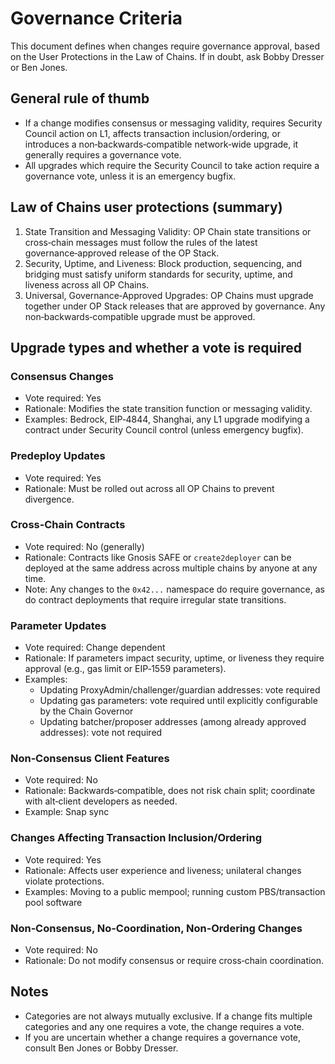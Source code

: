 # Governance Criteria

This document defines when changes require governance approval, based on the User Protections in the Law of Chains.
If in doubt, ask Bobby Dresser or Ben Jones.

## General rule of thumb

- If a change modifies consensus or messaging validity, requires Security Council action on L1, affects transaction inclusion/ordering, or introduces a non‑backwards‑compatible network‑wide upgrade, it generally requires a governance vote.
- All upgrades which require the Security Council to take action require a governance vote, unless it is an emergency bugfix.

## Law of Chains user protections (summary)

1. State Transition and Messaging Validity: OP Chain state transitions or cross‑chain messages must follow the rules of the latest governance‑approved release of the OP Stack.
2. Security, Uptime, and Liveness: Block production, sequencing, and bridging must satisfy uniform standards for security, uptime, and liveness across all OP Chains.
3. Universal, Governance‑Approved Upgrades: OP Chains must upgrade together under OP Stack releases that are approved by governance. Any non‑backwards‑compatible upgrade must be approved.

## Upgrade types and whether a vote is required

### Consensus Changes

- Vote required: Yes
- Rationale: Modifies the state transition function or messaging validity.
- Examples: Bedrock, EIP‑4844, Shanghai, any L1 upgrade modifying a contract under Security Council control (unless emergency bugfix).

### Predeploy Updates

- Vote required: Yes
- Rationale: Must be rolled out across all OP Chains to prevent divergence.

### Cross‑Chain Contracts

- Vote required: No (generally)
- Rationale: Contracts like Gnosis SAFE or `create2deployer` can be deployed at the same address across multiple chains by anyone at any time.
- Note: Any changes to the `0x42...` namespace do require governance, as do contract deployments that require irregular state transitions.

### Parameter Updates

- Vote required: Change dependent
- Rationale: If parameters impact security, uptime, or liveness they require approval (e.g., gas limit or EIP‑1559 parameters).
- Examples:
  - Updating ProxyAdmin/challenger/guardian addresses: vote required
  - Updating gas parameters: vote required until explicitly configurable by the Chain Governor
  - Updating batcher/proposer addresses (among already approved addresses): vote not required

### Non‑Consensus Client Features

- Vote required: No
- Rationale: Backwards‑compatible, does not risk chain split; coordinate with alt‑client developers as needed.
- Example: Snap sync

### Changes Affecting Transaction Inclusion/Ordering

- Vote required: Yes
- Rationale: Affects user experience and liveness; unilateral changes violate protections.
- Examples: Moving to a public mempool; running custom PBS/transaction pool software

### Non‑Consensus, No‑Coordination, Non‑Ordering Changes

- Vote required: No
- Rationale: Do not modify consensus or require cross‑chain coordination.

## Notes

- Categories are not always mutually exclusive. If a change fits multiple categories and any one requires a vote, the change requires a vote.
- If you are uncertain whether a change requires a governance vote, consult Ben Jones or Bobby Dresser.

